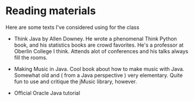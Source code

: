 # Reading materials
Here are some texts I've considered using for the class

* Think Java by Allen Downey. He wrote a phenomenal Think Python book, and his statistics books are crowd favorites. He's a professor at Oberlin College I think. Attends alot of conferences and his talks always fill the rooms.

* Making Music in Java. Cool book about how to make music with Java. Somewhat old and ( from a Java perspective ) very elementary. Quite fun to use and critique the jMusic library, however.

* Official Oracle Java tutorial
